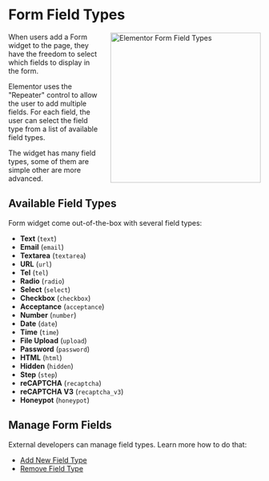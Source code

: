 # Form Field Types

<!-- <img src="/assets/img/elementor-form-fields.png" alt="Elementor Form Fields" style="float: right; width: 300px; margin-left: 20px; margin-bottom: 20px;"> -->

<img src="/assets/img/elementor-form-field-types.png" alt="Elementor Form Field Types" style="float: right; width: 300px; margin-left: 20px; margin-bottom: 20px;">

When users add a Form widget to the page, they have the freedom to select which fields to display in the form.

Elementor uses the "Repeater" control to allow the user to add multiple fields. For each field, the user can select the field type from a list of available field types.

The widget has many field types, some of them are simple other are more advanced.

## Available Field Types

Form widget come out-of-the-box with several field types:

* **Text** (`text`)
* **Email** (`email`)
* **Textarea** (`textarea`)
* **URL** (`url`)
* **Tel** (`tel`)
* **Radio** (`radio`)
* **Select** (`select`)
* **Checkbox** (`checkbox`)
* **Acceptance** (`acceptance`)
* **Number** (`number`)
* **Date** (`date`)
* **Time** (`time`)
* **File Upload** (`upload`)
* **Password** (`password`)
* **HTML** (`html`)
* **Hidden** (`hidden`)
* **Step** (`step`)
* **reCAPTCHA** (`recaptcha`)
* **reCAPTCHA V3** (`recaptcha_v3`)
* **Honeypot** (`honeypot`)

## Manage Form Fields

External developers can manage field types. Learn more how to do that:

* [Add New Field Type](./add-new-field-type)
* [Remove Field Type](./remove-field-type)
